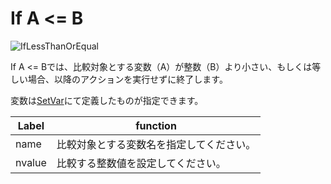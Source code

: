 
# If A <= B
![IfLessThanOrEqual](img/IfLessThanOrEqual.jpg)

If A <= Bでは、比較対象とする変数（A）が整数（B）より小さい、もしくは等しい場合、以降のアクションを実行せずに終了します。

変数は[SetVar](SetVar.md)にて定義したものが指定できます。

|  Label |  function  |
| ----   | ---- |
| name | 比較対象とする変数名を指定してください。 |
| nvalue | 比較する整数値を設定してください。 |
